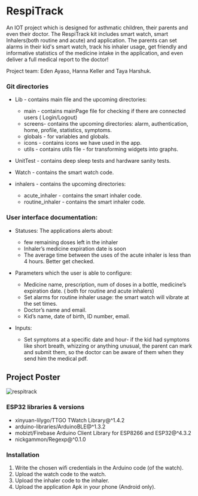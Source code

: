 # RespiTrack
An IOT project which is designed for asthmatic children, their parents and even their doctor.
The RespiTrack kit includes smart watch, smart Inhalers(both routine and acute) and application. 
The parents can set alarms in their kid's smart watch, track his inhaler usage, get friendly and informative statistics of the medicine intake 
in the application, and even deliver a full medical report to the doctor!

Project team: Eden Ayaso, Hanna Keller and Taya Harshuk.


### Git directories
- Lib - contains main file and the upcoming directories:
   - main - contains mainPage file for checking if there are connected users ( Login/Logout)
   - screens- contains the upcoming directories: alarm, authentication, home, profile, statistics, symptoms.
   - globals - for variables and globals.
   - icons - contains icons we have used in the app.
   - utils - contains utils file - for transforming widgets into graphs.
     
- UnitTest - contains deep sleep tests and hardware sanity tests.
- Watch - contains the smart watch code.
- inhalers - contains the upcoming directories:
   - acute_inhaler - contains the smart inhaler code.
   - routine_inhaler - contains the smart inhaler code.

### User interface documentation:
- Statuses: The applications alerts about:
   - few remaining doses left in the inhaler
   - Inhaler’s medicine expiration date is soon
   - The average time between the uses of the acute inhaler is less than 4 hours. Better get checked.


- Parameters which the user is able to configure:
   - Medicine name, prescription, num of doses in a bottle,
     medicine’s expiration date. ( both for routine and acute inhalers)
   - Set alarms for routine inhaler usage: the smart watch will vibrate at the set times.
   - Doctor’s name and email.
   - Kid’s name, date of birth, ID number, email.

- Inputs:
    - Set symptoms at a specific date and hour- if the kid had symptoms like short breath, whizzing or
     anything unusual, the parent can mark and submit them, so the doctor can be aware of them when
     they send him the medical pdf.


## Project Poster
![respitrack](https://user-images.githubusercontent.com/95523968/219866086-239ce541-852c-4fb1-9cbd-1aec6e6dd424.png)

### ESP32 libraries & versions
- xinyuan-lilygo/TTGO TWatch Library@^1.4.2
- arduino-libraries/ArduinoBLE@^1.3.2
- mobizt/Firebase Arduino Client Library for ESP8266 and ESP32@^4.3.2
- nickgammon/Regexp@^0.1.0

### Installation
1. Write the chosen wifi credentials in the Arduino code (of the watch).
2. Upload the watch code to the watch.
3. Upload the inhaler code to the inhaler.
4. Upload the application Apk in your phone (Android only).





